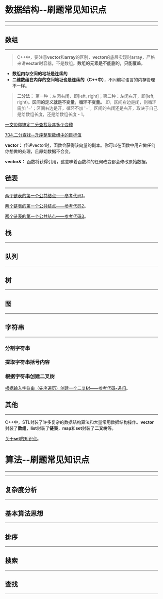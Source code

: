 # 数据结构--刷题常见知识点

***

***

## 数组

***

> C++中，要注意**vector**和**array**的区别，**vector**的底层实现时**array**，严格来讲**vector**时容器，不是数组。**数组的元素是不能删的，只能覆盖**。

* **数组内存空间的地址是连续的**
* **二维数组在内存的空间地址也是连续的（C++中）**，不同编程语言的内存管理不一样。

> **二分法：** 第一种：左闭右闭，即[left, right]；第二种：左闭右开，即[left, right)。**区间的定义就是不变量，循环不变量。** 即，区间右边是闭，则循环需加 '='；区间右边是开，循环不加 '='。区间的右闭还是右开，取决于自己是给数组长度，还是给数组长度 - 1。

[一文带你搞定二分查找及其多个变种](https://leetcode-cn.com/problems/find-first-and-last-position-of-element-in-sorted-array/solution/yi-wen-dai-ni-gao-ding-er-fen-cha-zhao-j-ymwl/)

[704.二分查找--升序整型数组中的目标值](https://leetcode-cn.com/problems/binary-search/)





**vector<int>：** 传递vector<int>时，函数会获得该向量的副本。你可以在函数中用它做任何你想做的处理，且原始数据不会变。

**vector<int>&：** 函数将获得引用，这意味着函数种的任何改变都会修改原始数据。



## 链表

***

[两个链表的第一个公共结点——参考代码1](https://www.bbsmax.com/A/GBJrBeDaJ0/)。

[两个链表的第一个公共结点——参考代码2](https://blog.csdn.net/gongxs7/article/details/49340633)。

[两个链表的第一个公共结点——参考代码3](https://cloud.tencent.com/developer/article/1398696)。





## 栈

***





## 队列

***





## 树

***





## 图

***





## 字符串

***

### 分割字符串





### 提取字符串括号内容



### 根据字符串创建二叉树

[根据输入字符串（先序遍历）创建一个二叉树——参考代码-递归](https://www.itdaan.com/blog/2017/05/01/cee616340ed108359645a769e8c00efe.html)。





## 其他

***

C++中，STL封装了许多复杂的数据结构算法和大量常用数据结构操作。**vector**封装了**数组**，**list**封装了**链表**，**map**和**set**封装了**二叉树**等。

[关于**set**的知识点](https://www.cnblogs.com/caiyishuai/p/8646345.html)。



# 算法--刷题常见知识点

***

***

## 复杂度分析

***





## 基本算法思想

***





## 排序

***





## 搜索

***





## 查找

***

